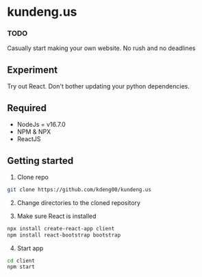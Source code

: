 # kundeng.us

### TODO
Casually start making your own website. No rush and no deadlines


## Experiment

Try out React. Don't bother updating your python dependencies.



## Required
* NodeJs = v16.7.0
* NPM & NPX
* ReactJS


## Getting started
1. Clone repo
```Bash 
git clone https://github.com/kdeng00/kundeng.us
```

2. Change directories to the cloned repository

3. Make sure React is installed
```Bash
npx install create-react-app client
npm install react-bootstrap bootstrap
```

4. Start app
```Bash
cd client
npm start
```
